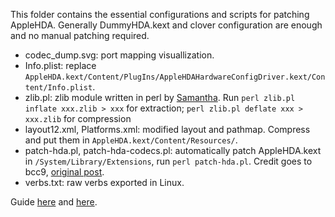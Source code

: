This folder contains the essential configurations and scripts for patching AppleHDA. Generally DummyHDA.kext and clover configuration are enough and no manual patching required.

* codec_dump.svg: port mapping visuallization.
* Info.plist: replace ``AppleHDA.kext/Content/PlugIns/AppleHDAHardwareConfigDriver.kext/Content/Info.plist``.
* zlib.pl: zlib module written in perl by [Samantha](https://github.com/RevoGirl/RevoBoot/commits/master). Run ``perl zlib.pl inflate xxx.zlib > xxx`` for extraction; ``perl zlib.pl deflate xxx > xxx.zlib`` for compression
* layout12.xml, Platforms.xml: modified layout and pathmap. Compress and put them in ``AppleHDA.kext/Content/Resources/``.
* patch-hda.pl, patch-hda-codecs.pl: automatically patch AppleHDA.kext in ``/System/Library/Extensions``, run ``perl patch-hda.pl``. Credit goes to bcc9, [original post](http://www.insanelymac.com/forum/topic/284004-script-to-patch-applehda-binary-for-osx107108109/).
* verbs.txt: raw verbs exported in Linux.

Guide [here](http://www.insanelymac.com/forum/topic/283754-patched-applehdakext-for-codecs-idt-92hd81b1x5-92hd91bxx-92hd87b13-92hd87b24-92hd87xx-etc/) and [here](http://www.insanelymac.com/forum/topic/298027-guide-aio-guides-for-hackintosh/page-2#entry2030060).
